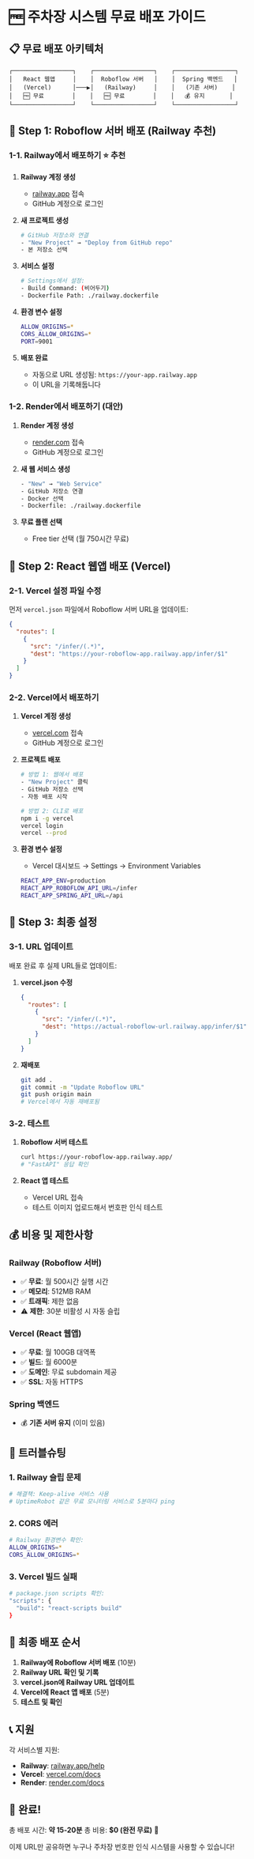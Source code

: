 # 🆓 주차장 시스템 무료 배포 가이드

## 📋 무료 배포 아키텍처

```
┌─────────────────┐    ┌─────────────────┐    ┌─────────────────┐
│   React 웹앱     │    │  Roboflow 서버   │    │  Spring 백엔드   │
│   (Vercel)      │───▶│   (Railway)     │    │   (기존 서버)    │
│   🆓 무료        │    │   🆓 무료        │    │   💰 유지       │
└─────────────────┘    └─────────────────┘    └─────────────────┘
```

## 🚀 Step 1: Roboflow 서버 배포 (Railway 추천)

### 1-1. Railway에서 배포하기 ⭐ 추천

1. **Railway 계정 생성**
   - [railway.app](https://railway.app) 접속
   - GitHub 계정으로 로그인

2. **새 프로젝트 생성**
   ```bash
   # GitHub 저장소와 연결
   - "New Project" → "Deploy from GitHub repo"
   - 본 저장소 선택
   ```

3. **서비스 설정**
   ```bash
   # Settings에서 설정:
   - Build Command: (비어두기)
   - Dockerfile Path: ./railway.dockerfile
   ```

4. **환경 변수 설정**
   ```bash
   ALLOW_ORIGINS=*
   CORS_ALLOW_ORIGINS=*
   PORT=9001
   ```

5. **배포 완료**
   - 자동으로 URL 생성됨: `https://your-app.railway.app`
   - 이 URL을 기록해둡니다

### 1-2. Render에서 배포하기 (대안)

1. **Render 계정 생성**
   - [render.com](https://render.com) 접속
   - GitHub 계정으로 로그인

2. **새 웹 서비스 생성**
   ```bash
   - "New" → "Web Service"
   - GitHub 저장소 연결
   - Docker 선택
   - Dockerfile: ./railway.dockerfile
   ```

3. **무료 플랜 선택**
   - Free tier 선택 (월 750시간 무료)

## 🚀 Step 2: React 웹앱 배포 (Vercel)

### 2-1. Vercel 설정 파일 수정

먼저 `vercel.json` 파일에서 Roboflow 서버 URL을 업데이트:

```json
{
  "routes": [
    {
      "src": "/infer/(.*)",
      "dest": "https://your-roboflow-app.railway.app/infer/$1"
    }
  ]
}
```

### 2-2. Vercel에서 배포하기

1. **Vercel 계정 생성**
   - [vercel.com](https://vercel.com) 접속
   - GitHub 계정으로 로그인

2. **프로젝트 배포**
   ```bash
   # 방법 1: 웹에서 배포
   - "New Project" 클릭
   - GitHub 저장소 선택
   - 자동 배포 시작

   # 방법 2: CLI로 배포
   npm i -g vercel
   vercel login
   vercel --prod
   ```

3. **환경 변수 설정**
   - Vercel 대시보드 → Settings → Environment Variables
   ```bash
   REACT_APP_ENV=production
   REACT_APP_ROBOFLOW_API_URL=/infer
   REACT_APP_SPRING_API_URL=/api
   ```

## 🚀 Step 3: 최종 설정

### 3-1. URL 업데이트
배포 완료 후 실제 URL들로 업데이트:

1. **vercel.json 수정**
   ```json
   {
     "routes": [
       {
         "src": "/infer/(.*)",
         "dest": "https://actual-roboflow-url.railway.app/infer/$1"
       }
     ]
   }
   ```

2. **재배포**
   ```bash
   git add .
   git commit -m "Update Roboflow URL"
   git push origin main
   # Vercel에서 자동 재배포됨
   ```

### 3-2. 테스트
1. **Roboflow 서버 테스트**
   ```bash
   curl https://your-roboflow-app.railway.app/
   # "FastAPI" 응답 확인
   ```

2. **React 앱 테스트**
   - Vercel URL 접속
   - 테스트 이미지 업로드해서 번호판 인식 테스트

## 💰 비용 및 제한사항

### Railway (Roboflow 서버)
- ✅ **무료**: 월 500시간 실행 시간
- ✅ **메모리**: 512MB RAM
- ✅ **트래픽**: 제한 없음
- ⚠️ **제한**: 30분 비활성 시 자동 슬립

### Vercel (React 웹앱)
- ✅ **무료**: 월 100GB 대역폭
- ✅ **빌드**: 월 6000분
- ✅ **도메인**: 무료 subdomain 제공
- ✅ **SSL**: 자동 HTTPS

### Spring 백엔드
- 💰 **기존 서버 유지** (이미 있음)

## 🔧 트러블슈팅

### 1. Railway 슬립 문제
```bash
# 해결책: Keep-alive 서비스 사용
# UptimeRobot 같은 무료 모니터링 서비스로 5분마다 ping
```

### 2. CORS 에러
```bash
# Railway 환경변수 확인:
ALLOW_ORIGINS=*
CORS_ALLOW_ORIGINS=*
```

### 3. Vercel 빌드 실패
```bash
# package.json scripts 확인:
"scripts": {
  "build": "react-scripts build"
}
```

## 🎯 최종 배포 순서

1. **Railway에 Roboflow 서버 배포** (10분)
2. **Railway URL 확인 및 기록**
3. **vercel.json에 Railway URL 업데이트**
4. **Vercel에 React 앱 배포** (5분)
5. **테스트 및 확인**

## 📞 지원

각 서비스별 지원:
- **Railway**: [railway.app/help](https://railway.app/help)
- **Vercel**: [vercel.com/docs](https://vercel.com/docs)
- **Render**: [render.com/docs](https://render.com/docs)

## 🎉 완료!

총 배포 시간: **약 15-20분**
총 비용: **$0 (완전 무료)** 🎉

이제 URL만 공유하면 누구나 주차장 번호판 인식 시스템을 사용할 수 있습니다!